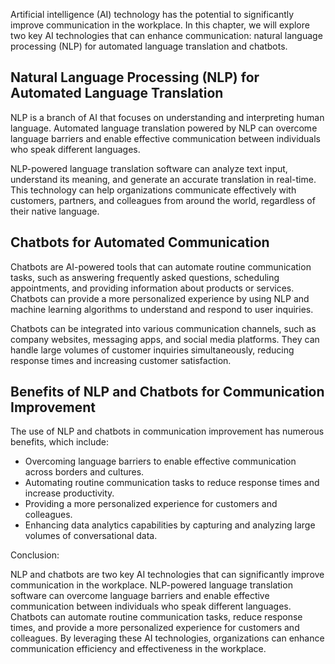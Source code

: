 
Artificial intelligence (AI) technology has the potential to significantly improve communication in the workplace. In this chapter, we will explore two key AI technologies that can enhance communication: natural language processing (NLP) for automated language translation and chatbots.

Natural Language Processing (NLP) for Automated Language Translation
--------------------------------------------------------------------

NLP is a branch of AI that focuses on understanding and interpreting human language. Automated language translation powered by NLP can overcome language barriers and enable effective communication between individuals who speak different languages.

NLP-powered language translation software can analyze text input, understand its meaning, and generate an accurate translation in real-time. This technology can help organizations communicate effectively with customers, partners, and colleagues from around the world, regardless of their native language.

Chatbots for Automated Communication
------------------------------------

Chatbots are AI-powered tools that can automate routine communication tasks, such as answering frequently asked questions, scheduling appointments, and providing information about products or services. Chatbots can provide a more personalized experience by using NLP and machine learning algorithms to understand and respond to user inquiries.

Chatbots can be integrated into various communication channels, such as company websites, messaging apps, and social media platforms. They can handle large volumes of customer inquiries simultaneously, reducing response times and increasing customer satisfaction.

Benefits of NLP and Chatbots for Communication Improvement
----------------------------------------------------------

The use of NLP and chatbots in communication improvement has numerous benefits, which include:

* Overcoming language barriers to enable effective communication across borders and cultures.
* Automating routine communication tasks to reduce response times and increase productivity.
* Providing a more personalized experience for customers and colleagues.
* Enhancing data analytics capabilities by capturing and analyzing large volumes of conversational data.

Conclusion:

NLP and chatbots are two key AI technologies that can significantly improve communication in the workplace. NLP-powered language translation software can overcome language barriers and enable effective communication between individuals who speak different languages. Chatbots can automate routine communication tasks, reduce response times, and provide a more personalized experience for customers and colleagues. By leveraging these AI technologies, organizations can enhance communication efficiency and effectiveness in the workplace.
